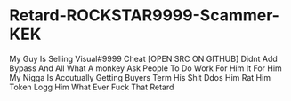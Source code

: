# Retard-ROCKSTAR9999-Scammer-KEK
My Guy Is Selling Visual#9999 Cheat [OPEN SRC ON GITHUB] Didnt Add Bypass And All What A monkey Ask People To Do  Work For Him It For Him 
My Nigga Is Accutually Getting Buyers Term His Shit Ddos Him Rat Him Token Logg Him What Ever Fuck That Retard


